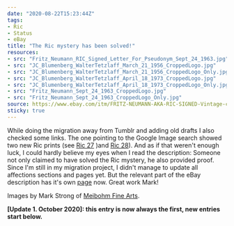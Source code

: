 ```yaml
---
date: "2020-08-22T15:23:44Z"
tags:
- Ric
- Status
- eBay
title: "The Ric mystery has been solved!"
resources:
- src: "Fritz_Neumann_RIC_Signed_Letter_For_Pseudonym_Sept_24_1963.jpg"
- src: "JC_Blumenberg_WalterTetzlaff_March_21_1956_CroppedLogo.jpg"
- src: "JC_Blumenberg_WalterTetzlaff_March_21_1956_CroppedLogo_Only.jpg"
- src: "JC_Blumenberg_WalterTetzlaff_April_18_1973_CroppedLogo.jpg"
- src: "JC_Blumenberg_WalterTetzlaff_April_18_1973_CroppedLogo_Only.jpg"
- src: "Fritz_Neumann_Sept_24_1963_CroppedLogo.jpg"
- src: "Fritz_Neumann_Sept_24_1963_CroppedLogo_Only.jpg"
source: https://www.ebay.com/itm/FRITZ-NEUMANN-AKA-RIC-SIGNED-Vintage-c-1960s-Color-Etching-STREETSCENE-/143672853431
sticky: true
---
```


While doing the migration away from Tumblr and adding old drafts I also checked some links. The one pointing to the Google Image search showed two new Ric prints (see [Ric 27](/post/ric27) )and [Ric 28](/post/ric28)). And as if that weren't enough luck, I could hardly believe my eyes when I read the description: Someone not only claimed to have solved the Ric mystery, he also provided proof. Since I'm still in my migration project, I didn't manage to update all affections sections and pages yet. But the relevant part of the eBay description has it's own [page](/ric/mystery-solved) now. Great work Mark!

Images by Mark Strong of [Meibohm Fine Arts](http://meibohmfinearts.com/).

**[Update 1. October 2020]: this entry is now always the first, new entries start below.**
